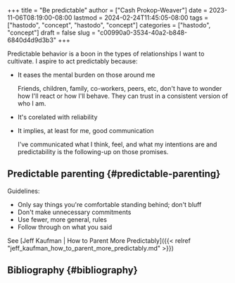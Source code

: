 +++
title = "Be predictable"
author = ["Cash Prokop-Weaver"]
date = 2023-11-06T08:19:00-08:00
lastmod = 2024-02-24T11:45:05-08:00
tags = ["hastodo", "concept", "hastodo", "concept"]
categories = ["hastodo", "concept"]
draft = false
slug = "c00990a0-3534-40a2-b848-6840d4d9d3b3"
+++

Predictable behavior is a boon in the types of relationships I want to cultivate. I aspire to act predictably because:

-   It eases the mental burden on those around me

    Friends, children, family, co-workers, peers, etc, don't have to wonder how I'll react or how I'll behave. They can trust in a consistent version of who I am.

-   It's corelated with reliability

-   It implies, at least for me, good communication

    I've communicated what I think, feel, and what my intentions are and predictability is the following-up on those promises.


## Predictable parenting {#predictable-parenting}

Guidelines:

-   Only say things you're comfortable standing behind; don't bluff
-   Don't make unnecessary commitments
-   Use fewer, more general, rules
-   Follow through on what you said

See [Jeff Kaufman | How to Parent More Predictably]({{< relref "jeff_kaufman_how_to_parent_more_predictably.md" >}})


## Bibliography {#bibliography}

<style>.csl-entry{text-indent: -1.5em; margin-left: 1.5em;}</style><div class="csl-bib-body">
</div>

